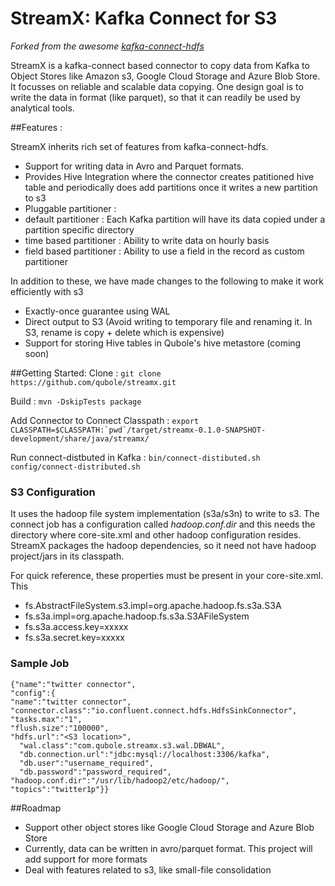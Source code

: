 # StreamX: Kafka Connect for S3

_Forked from the awesome [kafka-connect-hdfs](https://github.com/confluentinc/kafka-connect-hdfs)_

StreamX is a kafka-connect based connector to copy data from Kafka to Object Stores like Amazon s3, Google Cloud Storage and Azure Blob Store. It focusses on reliable and scalable data copying. One design goal is to write the data in format (like parquet), so that it can readily be used by analytical tools.

##Features :

StreamX inherits rich set of features from kafka-connect-hdfs. 
 - Support for writing data in Avro and Parquet formats.
 - Provides Hive Integration where the connector creates patitioned hive table and periodically does add partitions once it writes a new partition to s3
 - Pluggable partitioner : 
  - default partitioner : Each Kafka partition will have its data copied under a partition specific directory
  - time based partitioner : Ability to write data on hourly basis
  - field based partitioner : Ability to use a field in the record as custom partitioner
  
In addition to these, we have made changes to the following to make it work efficiently with s3
 - Exactly-once guarantee using WAL
 - Direct output to S3 (Avoid writing to temporary file and renaming it. In S3, rename is copy + delete which is expensive)
 - Support for storing Hive tables in Qubole's hive metastore (coming soon)
 
##Getting Started:
Clone : `git clone https://github.com/qubole/streamx.git`

Build : `mvn -DskipTests package`

Add Connector to Connect Classpath : 
```export CLASSPATH=$CLASSPATH:`pwd`/target/streamx-0.1.0-SNAPSHOT-development/share/java/streamx/```

Run connect-distbuted in Kafka : `bin/connect-distibuted.sh config/connect-distributed.sh`

### S3 Configuration
It uses the hadoop file system implementation (s3a/s3n) to write to s3. The connect job has a configuration called _hadoop.conf.dir_ and this needs the directory where core-site.xml and other hadoop configuration resides. StreamX packages the hadoop dependencies, so it need not have hadoop project/jars in its classpath. 

For quick reference, these properties must be present in your core-site.xml. This 
- fs.AbstractFileSystem.s3.impl=org.apache.hadoop.fs.s3a.S3A
- fs.s3a.impl=org.apache.hadoop.fs.s3a.S3AFileSystem
- fs.s3a.access.key=xxxxx
- fs.s3a.secret.key=xxxxx

### Sample Job
```
{"name":"twitter connector",
"config":{
"name":"twitter connector",
"connector.class":"io.confluent.connect.hdfs.HdfsSinkConnector",
"tasks.max":"1",
"flush.size":"100000",
"hdfs.url":"<S3 location>",
  "wal.class":"com.qubole.streamx.s3.wal.DBWAL",
  "db.connection.url":"jdbc:mysql://localhost:3306/kafka",
  "db.user":"username_required",
  "db.password":"password_required",
"hadoop.conf.dir":"/usr/lib/hadoop2/etc/hadoop/",
"topics":"twitter1p"}}
```

##Roadmap
- Support other object stores like Google Cloud Storage and Azure Blob Store
- Currently, data can be written in avro/parquet format. This project will add support for more formats
- Deal with features related to s3, like small-file consolidation
